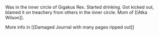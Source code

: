 Was in the inner circle of Gigakus Rex. Started drinking. Got kicked out, blamed it on treachery from others in the inner circle. Mom of [[Atka Wilson]].

More info in [[Damaged Journal with many pages ripped out]]